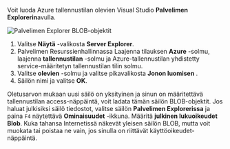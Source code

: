 Voit luoda Azure tallennustilan olevien Visual Studio **Palvelimen Explorerin**avulla.

![Palvelimen Explorer BLOB-objektit][Image1]

1. Valitse **Näytä** -valikosta **Server Explorer**.
2. Palvelimen Resurssienhallinnassa Laajenna tilauksen **Azure** -solmu, laajenna **tallennustilan** -solmu ja Azure-tallennustilan yhdistetty service-määritetyn tallennustilan tilin solmu.
3. Valitse **olevien** -solmu ja valitse pikavalikosta **Jonon luomisen** .
4. Säilön nimi ja valitse **OK**.   

Oletusarvon mukaan uusi säilö on yksityinen ja sinun on määritettävä tallennustilan access-näppäintä, voit ladata tämän säilön BLOB-objektit. Jos haluat julkisiksi säilö tiedostot, valitse säilön **Palvelimen Explorerissa** ja paina `F4` näytettävä **Ominaisuudet** -ikkuna. Määritä **julkinen lukuoikeudet** **Blob**. Kuka tahansa Internetissä näkevät yleisen säilön BLOB, mutta voit muokata tai poistaa ne vain, jos sinulla on riittävät käyttöoikeudet-näppäintä.


[Image1]: ./media/vs-create-blob-container-in-server-explorer/vs-storage-create-blob-containers-in-Server-Explorer.png